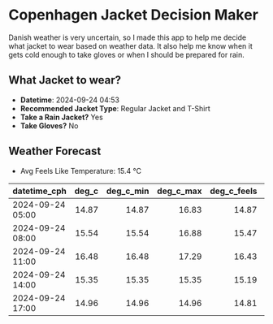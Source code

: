 
# Copenhagen Jacket Decision Maker

Danish weather is very uncertain, so I made this app to help me decide what jacket to wear based on weather data. 
It also help me know when it gets cold enough to take gloves or when I should be prepared for rain.

## What Jacket to wear?

- **Datetime**: 2024-09-24 04:53
- **Recommended Jacket Type**: Regular Jacket and T-Shirt
- **Take a Rain Jacket?** Yes
- **Take Gloves?** No

## Weather Forecast
- Avg Feels Like Temperature: 15.4 °C

| datetime_cph     |   deg_c |   deg_c_min |   deg_c_max |   deg_c_feels | weather   | wind   | rain   |
|:-----------------|--------:|------------:|------------:|--------------:|:----------|:-------|:-------|
| 2024-09-24 05:00 |   14.87 |       14.87 |       16.83 |         14.87 | Clouds    | Low    | None   |
| 2024-09-24 08:00 |   15.54 |       15.54 |       16.88 |         15.47 | Clouds    | Low    | None   |
| 2024-09-24 11:00 |   16.48 |       16.48 |       17.29 |         16.43 | Rain      | Low    | Low    |
| 2024-09-24 14:00 |   15.35 |       15.35 |       15.35 |         15.19 | Rain      | Low    | Low    |
| 2024-09-24 17:00 |   14.96 |       14.96 |       14.96 |         14.81 | Rain      | Low    | Low    |
        